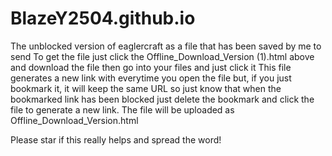 # BlazeY2504.github.io
The unblocked version of eaglercraft as a file that has been saved by me to send 
To get the file just click the Offline_Download_Version (1).html above and download the file then go into your files and just click it
This file generates a new link with everytime you open the file but, if you just bookmark it, it will keep the same URL so just know that when the bookmarked link has been blocked just delete the bookmark and click the file to generate a new link.
The file will be uploaded as Offline_Download_Version.html 

Please star if this really helps and spread the word!
